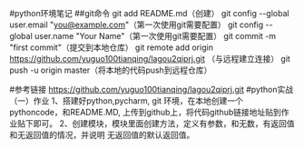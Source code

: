 #python环境笔记
##git命令
git add README.md（创建）
git config --global user.email "you@example.com"（第一次使用git需要配置）
git config --global user.name "Your Name"（第一次使用git需要配置）
git commit -m "first commit"（提交到本地仓库）
git remote add origin https://github.com/yuguo100tianqing/lagou2qiprj.git （与远程建立连接）
git push -u origin master（将本地的代码push到远程仓库）

#参考链接
https://github.com/yuguo100tianqing/lagou2qiprj.git
#python实战（一）作业
1、搭建好python,pycharm, git 环境，在本地创建一个pythoncode，和README.MD, 上传到github上，将代码github链接地址贴到作业贴下即可。 2、创建模块，模块里面创建方法，定义有参数，和无数，有返回值和无返回值的情况，并说明 无返回值的默认返回值。



